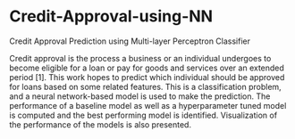 # Credit-Approval-using-NN
Credit Approval Prediction using Multi-layer Perceptron Classifier

Credit approval is the process a business or an individual undergoes to become eligible for a loan or pay for goods and services over an extended period [1]. This work hopes to predict which individual should be approved for loans based on some related features. This is a classification problem, and a neural network-based model is used to make the prediction. The performance of a baseline model as well as a hyperparameter tuned model is computed and the best performing model is identified. Visualization of the performance of the models is also presented.
